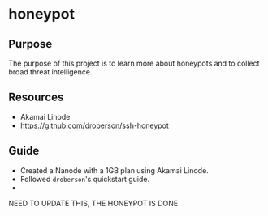 # honeypot

## Purpose
The purpose of this project is to learn more about honeypots and to collect broad threat intelligence.

## Resources
- Akamai Linode
- https://github.com/droberson/ssh-honeypot

## Guide
- Created a Nanode with a 1GB plan using Akamai Linode.
- Followed `droberson`'s quickstart guide.
- 




NEED TO UPDATE THIS, THE HONEYPOT IS DONE
